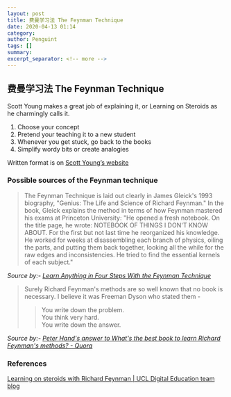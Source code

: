 ```yaml
---
layout: post
title: 费曼学习法 The Feynman Technique
date: 2020-04-13 01:14
category: 
author: Penguint
tags: []
summary: 
excerpt_separator: <!-- more -->
---
```

<!-- more -->

## 费曼学习法 The Feynman Technique

Scott Young makes a great job of explaining it, or Learning on Steroids as he charmingly calls it.

1. Choose your concept
2. Pretend your teaching it to a new student
3. Whenever you get stuck, go back to the books
4. Simplify wordy bits or create analogies

Written format is on [Scott Young’s website](http://www.scotthyoung.com/learnonsteroids/grab/TranscriptFeynman.pdf)

### Possible sources of the Feynman technique

> The Feynman Technique is laid out clearly in James Gleick's 1993 biography, "Genius: The Life and Science of Richard Feynman." In the book, Gleick explains the method in terms of how Feynman mastered his exams at Princeton University: "He opened a fresh notebook. On the title page, he wrote: NOTEBOOK OF THINGS I DON'T KNOW ABOUT. For the first but not last time he reorganized his knowledge. He worked for weeks at disassembling each branch of physics, oiling the parts, and putting them back together, looking all the while for the raw edges and inconsistencies. He tried to find the essential kernels of each subject."

_Source by:- [Learn Anything in Four Steps With the Feynman Technique](https://curiosity.com/topics/learn-anything-in-four-steps-with-the-feynman-technique-curiosity/)_

> Surely Richard Feynman's methods are so well known that no book is necessary. I believe it was Freeman Dyson who stated them -
>> You write down the problem.\
>> You think very hard.\
>> You write down the answer.

_Source by:- [Peter Hand's answer to What's the best book to learn Richard Feynman's methods? - Quora](https://www.quora.com/Whats-the-best-book-to-learn-Richard-Feynmans-methods/answer/Peter-Hand-4?ch=10&share=d81324dc&srid=udSGqR)_

### References

[Learning on steroids with Richard Feynman | UCL Digital Education team blog](https://blogs.ucl.ac.uk/digital-education/2014/02/04/learning-on-steroids-with-richard-feynman/)